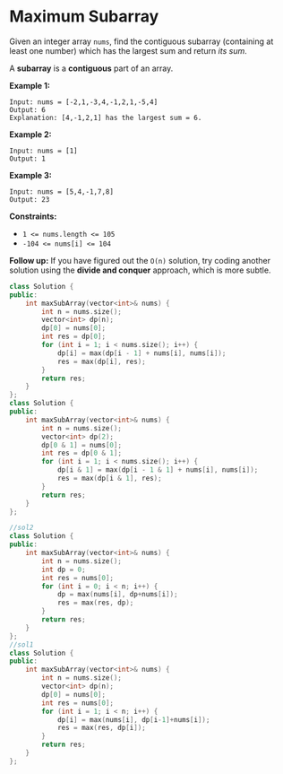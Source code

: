 # Maximum Subarray

Given an integer array `nums`, find the contiguous subarray (containing at least one number) which has the largest sum and return *its sum*.

A **subarray** is a **contiguous** part of an array.

 

**Example 1:**

```
Input: nums = [-2,1,-3,4,-1,2,1,-5,4]
Output: 6
Explanation: [4,-1,2,1] has the largest sum = 6.
```

**Example 2:**

```
Input: nums = [1]
Output: 1
```

**Example 3:**

```
Input: nums = [5,4,-1,7,8]
Output: 23
```

 

**Constraints:**

- `1 <= nums.length <= 105`
- `-104 <= nums[i] <= 104`

 

**Follow up:** If you have figured out the `O(n)` solution, try coding another solution using the **divide and conquer** approach, which is more subtle.

```c++
class Solution {
public:
    int maxSubArray(vector<int>& nums) {
        int n = nums.size();
        vector<int> dp(n);
        dp[0] = nums[0];
        int res = dp[0];
        for (int i = 1; i < nums.size(); i++) {
            dp[i] = max(dp[i - 1] + nums[i], nums[i]);
            res = max(dp[i], res);
        }
        return res;
    }
};
class Solution {
public:
    int maxSubArray(vector<int>& nums) {
        int n = nums.size();
        vector<int> dp(2);
        dp[0 & 1] = nums[0];
        int res = dp[0 & 1];
        for (int i = 1; i < nums.size(); i++) {
            dp[i & 1] = max(dp[i - 1 & 1] + nums[i], nums[i]);
            res = max(dp[i & 1], res);
        }
        return res;
    }
};
```



```c++
//sol2
class Solution {
public:
    int maxSubArray(vector<int>& nums) {
        int n = nums.size();
        int dp = 0;
        int res = nums[0];
        for (int i = 0; i < n; i++) {
            dp = max(nums[i], dp+nums[i]);
            res = max(res, dp);
        }
        return res;
    }
};
//sol1
class Solution {
public:
    int maxSubArray(vector<int>& nums) {
        int n = nums.size();
        vector<int> dp(n);
        dp[0] = nums[0];
        int res = nums[0];
        for (int i = 1; i < n; i++) {
            dp[i] = max(nums[i], dp[i-1]+nums[i]);
            res = max(res, dp[i]);
        }
        return res;
    }
};
```

